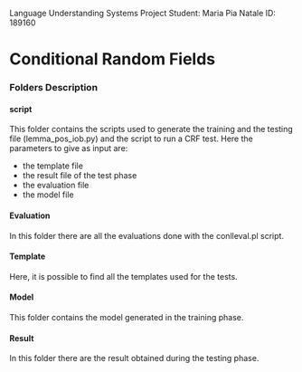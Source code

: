 Language Understanding Systems Project 
Student: Maria Pia Natale 
ID: 189160

# Conditional Random Fields


### Folders Description

#### script
This folder contains the scripts used to generate the training and the testing file (lemma_pos_iob.py) and the script to run a CRF test. Here the parameters to give as input are:
- the template file
- the result file of the test phase
- the evaluation file
- the model file

#### Evaluation

In this folder there are all the evaluations done with the conlleval.pl script.

#### Template

Here, it is possible to find all the templates used for the tests.

#### Model

This folder contains the model generated in the training phase.

#### Result

In this folder there are the result obtained during the testing phase.
